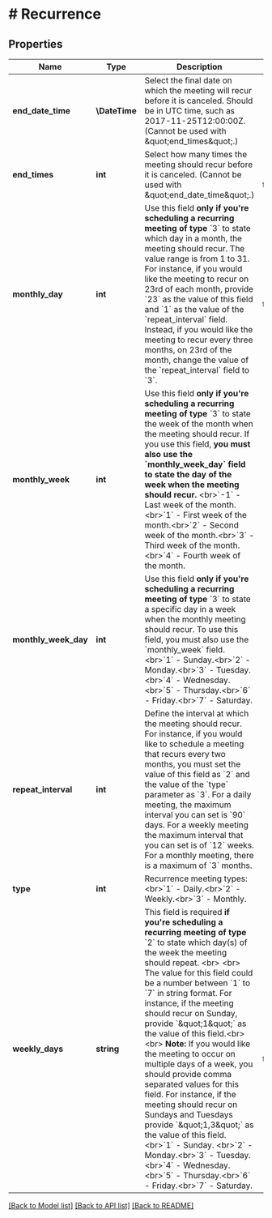 # # Recurrence

## Properties

Name | Type | Description | Notes
------------ | ------------- | ------------- | -------------
**end_date_time** | **\DateTime** | Select the final date on which the meeting will recur before it is canceled. Should be in UTC time, such as 2017-11-25T12:00:00Z. (Cannot be used with \&quot;end_times\&quot;.) | [optional]
**end_times** | **int** | Select how many times the meeting should recur before it is canceled. (Cannot be used with \&quot;end_date_time\&quot;.) | [optional] [default to 1]
**monthly_day** | **int** | Use this field **only if you&#39;re scheduling a recurring meeting of type** &#x60;3&#x60; to state which day in a month, the meeting should recur. The value range is from 1 to 31.  For instance, if you would like the meeting to recur on 23rd of each month, provide &#x60;23&#x60; as the value of this field and &#x60;1&#x60; as the value of the &#x60;repeat_interval&#x60; field. Instead, if you would like the meeting to recur every three months, on 23rd of the month, change the value of the &#x60;repeat_interval&#x60; field to &#x60;3&#x60;. | [optional] [default to 1]
**monthly_week** | **int** | Use this field **only if you&#39;re scheduling a recurring meeting of type** &#x60;3&#x60; to state the week of the month when the meeting should recur. If you use this field, **you must also use the &#x60;monthly_week_day&#x60; field to state the day of the week when the meeting should recur.** &lt;br&gt;&#x60;-1&#x60; - Last week of the month.&lt;br&gt;&#x60;1&#x60; - First week of the month.&lt;br&gt;&#x60;2&#x60; - Second week of the month.&lt;br&gt;&#x60;3&#x60; - Third week of the month.&lt;br&gt;&#x60;4&#x60; - Fourth week of the month. | [optional]
**monthly_week_day** | **int** | Use this field **only if you&#39;re scheduling a recurring meeting of type** &#x60;3&#x60; to state a specific day in a week when the monthly meeting should recur. To use this field, you must also use the &#x60;monthly_week&#x60; field.   &lt;br&gt;&#x60;1&#x60; - Sunday.&lt;br&gt;&#x60;2&#x60; - Monday.&lt;br&gt;&#x60;3&#x60; - Tuesday.&lt;br&gt;&#x60;4&#x60; -  Wednesday.&lt;br&gt;&#x60;5&#x60; - Thursday.&lt;br&gt;&#x60;6&#x60; - Friday.&lt;br&gt;&#x60;7&#x60; - Saturday. | [optional]
**repeat_interval** | **int** | Define the interval at which the meeting should recur. For instance, if you would like to schedule a meeting that recurs every two months, you must set the value of this field as &#x60;2&#x60; and the value of the &#x60;type&#x60; parameter as &#x60;3&#x60;.   For a daily meeting, the maximum interval you can set is &#x60;90&#x60; days. For a weekly meeting the maximum interval that you can set is  of &#x60;12&#x60; weeks. For a monthly meeting, there is a maximum of &#x60;3&#x60; months. | [optional]
**type** | **int** | Recurrence meeting types:&lt;br&gt;&#x60;1&#x60; - Daily.&lt;br&gt;&#x60;2&#x60; - Weekly.&lt;br&gt;&#x60;3&#x60; - Monthly. |
**weekly_days** | **string** | This field is required **if you&#39;re scheduling a recurring meeting of type** &#x60;2&#x60; to state which day(s) of the week the meeting should repeat. &lt;br&gt; &lt;br&gt; The value for this field could be a number between &#x60;1&#x60; to &#x60;7&#x60; in string format. For instance, if the meeting should recur on Sunday, provide &#x60;\&quot;1\&quot;&#x60; as the value of this field.&lt;br&gt;&lt;br&gt; **Note:** If you would like the meeting to occur on multiple days of a week, you should provide comma separated values for this field. For instance, if the meeting should recur on Sundays and Tuesdays provide &#x60;\&quot;1,3\&quot;&#x60; as the value of this field.   &lt;br&gt;&#x60;1&#x60;  - Sunday. &lt;br&gt;&#x60;2&#x60; - Monday.&lt;br&gt;&#x60;3&#x60; - Tuesday.&lt;br&gt;&#x60;4&#x60; -  Wednesday.&lt;br&gt;&#x60;5&#x60; -  Thursday.&lt;br&gt;&#x60;6&#x60; - Friday.&lt;br&gt;&#x60;7&#x60; - Saturday. | [optional] [default to '1']

[[Back to Model list]](../../README.md#models) [[Back to API list]](../../README.md#endpoints) [[Back to README]](../../README.md)
